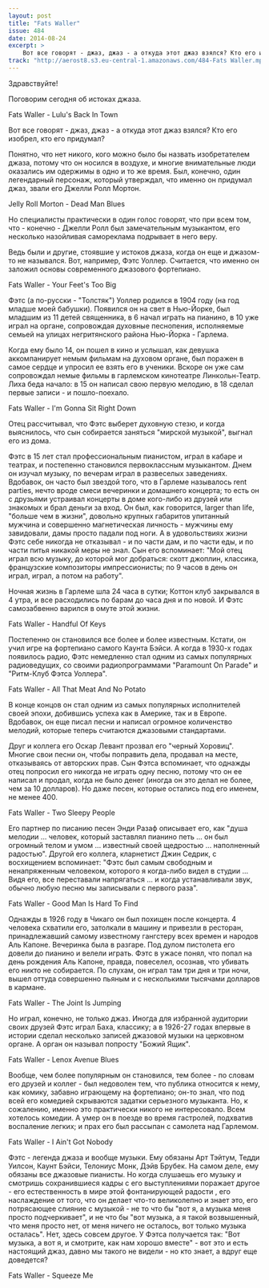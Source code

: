 ```yaml
---
layout: post
title: "Fats Waller"
issue: 484
date: 2014-08-24
excerpt: >
    Вот все говорят - джаз, джаз - а откуда этот джаз взялся? Кто его изобрел, кто его придумал?
track: "http://aerost8.s3.eu-central-1.amazonaws.com/484-Fats Waller.mp3"
---
```


Здравствуйте!

Поговорим сегодня об истоках джаза.

Fats Waller - Lulu's Back In Town

Вот все говорят - джаз, джаз - а откуда этот джаз взялся? Кто его изобрел, кто его придумал?

Понятно, что нет никого, кого можно было бы назвать изобретателем джаза, потому что он носился в воздухе, и многие внимательные люди оказались им одержимы в одно и то же время. Был, конечно, один легендарный персонаж, который утверждал, что именно он придумал джаз, звали его Джелли Ролл Мортон.

Jelly Roll Morton - Dead Man Blues

Но специалисты практически в один голос говорят, что при всем том, что - конечно - Джелли Ролл был замечательным музыкантом, его несколько назойливая самореклама подрывает в него веру.

Ведь были и другие, стоявшие у истоков джаза, когда он еще и джазом-то не назывался. Вот, например, Фэтс Уоллер. Считается, что именно он заложил основы современного джазового фортепиано.

Fats Waller - Your Feet's Too Big

Фэтс (а по-русски - "Толстяк") Уоллер родился в 1904 году (на год младше моей бабушки). Появился он на свет в Нью-Йорке, был младшим из 11 детей священника, в 6 начал играть на пианино, в 10 уже играл на органе, сопровождая духовные песнопения, исполняемые семьей на улицах негритянского района Нью-Йорка - Гарлема.

Когда ему было 14, он пошел в кино и услышал, как девушка аккомпанирует немым фильмам на духовом органе, был поражен в самое сердце и упросил ее взять его в ученики. Вскоре он уже сам сопровождал немые фильмы в гарлемском кинотеатре Линкольн-Театр. Лиха беда начало: в 15 он написал свою первую мелодию, в 18 сделал первые записи - и пошло-поехало.

Fats Waller - I'm Gonna Sit Right Down

Отец рассчитывал, что Фэтс выберет духовную стезю, и когда выяснилось, что сын собирается заняться "мирской музыкой", выгнал его из дома.

Фэтс в 15 лет стал профессиональным пианистом, играл в кабаре и театрах, и постепенно становился первоклассным музыкантом. Днем он изучал музыку, по вечерам играл в развеселых заведениях. Вдобавок, он часто был звездой того, что в Гарлеме называлось rent parties, нечто вроде смеси вечеринки и домашнего концерта; то есть он с друзьями устраивал концерты в доме кого-либо из друзей или знакомых и брал деньги за вход. Он был, как говорится, larger than life, "больше чем в жизни", довольно крупных габаритов упитанный мужчина и совершенно магнетическая личность - мужчины ему завидовали, дамы просто падали под ноги. А в удовольствиях жизни Фэтс себе никогда не отказывал - и по части дам, и по части еды, и по части питья никакой меры не знал. Сын его вспоминает: "Мой отец играл всю музыку, до которой мог добраться: скотт джоплин, классика, французские композиторы импрессионисты; по 9 часов в день он играл, играл, а потом на работу".

Ночная жизнь в Гарлеме шла 24 часа в сутки; Коттон клуб закрывался в 4 утра, и все расходились по барам до часа дня и по новой. И Фэтс самозабвенно варился в омуте этой жизни.

Fats Waller - Handful Of Keys

Постепенно он становился все более и более известным. Кстати, он учил игре на фортепиано самого Каунта Бэйси. А когда в 1930-х годах появилось радио, Фэтс немедленно стал одним из самых популярных радиоведущих, со своими радиопрограммами "Paramount On Parade" и "Ритм-Клуб Фэтса Уоллера".

Fats Waller - All That Meat And No Potato

В конце концов он стал одним из самых популярных исполнителей своей эпохи, добившись успеха как в Америке, так и в Европе. Вдобавок, он еще писал песни и написал огромное количенство мелодий, которые теперь считаются джазовыми стандартами.

Друг и коллега его Оскар Левант прозвал его "черный Хоровиц". Многие свои песни он, чтобы поправить дела, продавал на месте, отказываясь от авторских прав. Сын Фэтса вспоминает, что однажды отец попросил его никогда не играть одну песню, потому что он ее написал и продал, когда не было денег (иногда он это делал не более, чем за 10 долларов). Но даже песен, которые остались под его именем, не менее 400.

Fats Waller - Two Sleepy People

Его партнер по писанию песен Энди Разаф описывает его, как "душа мелодии ... человек, который заставлял пианино петь ... он был огромный телом и умом ... известный своей щедростью ... наполненный радостью". Другой его коллега, кларнетист Джин Седрик, с восхищением вспоминает: "Фэтс был самым свободным и ненапряженным человеком, которого я когда-либо видел в студии ... Видя его, все переставали напрягаться ... и когда устанавливали звук, обычно любую песню мы записывали с первого раза".

Fats Waller - Good Man Is Hard To Find

Однажды в 1926 году в Чикаго он был похищен после концерта. 4 человека схватили его, затолкали в машину и привезли в ресторан, принадлежавший самому известному гангстеру всех времен и народов Аль Капоне. Вечеринка была в разгаре. Под дулом пистолета его довели до пианино и велели играть. Фэтс в ужасе понял, что попал на день рождения Аль Капоне, правда, повеселел, осознав, что убивать его никто не собирается. По слухам, он играл там три дня и три ночи, вышел оттуда совершенно пьяным и с несколькими тысячами долларов в кармане.

Fats Waller - The Joint Is Jumping

Но играл, конечно, не только джаз. Иногда для избранной аудитории своих друзей Фэтс играл Баха, классику; а в 1926-27 годах впервые в истории сделал несколько записей джазовой музыки на церковном органе. А орган он называл попросту "Божий Ящик".

Fats Waller - Lenox Avenue Blues

Вообще, чем более популярным он становился, тем более - по словам его друзей и коллег - был недоволен тем, что публика относится к нему, как комику, забавно играющему на фортепиано; он-то знал, что под всей его комедией скрываются задатки серьезного музыканта. Но, к сожалению, именно это практически никого не интересовало. Всем хотелось комедии. А умер он в поезде во время гастролей, подхватив воспаление легких; и прах его был рассыпан с самолета над Гарлемом.

Fats Waller - I Ain't Got Nobody

Фэтс - легенда джаза и вообще музыки. Ему обязаны Арт Тэйтум, Тедди Уилсон, Каунт Бэйси, Телониус Монк, Дэйв Брубек. На самом деле, ему обязаны все джазовые пианисты. Но когда слушаешь его музыку и смотришь сохранившиеся кадры с его выступлениями поражает другое - его естественность в мире этой фонтанирующей радости , его наслаждение от того, что он делает что-то великолепно и знает это, его потрясающее слияние с музыкой - не то что бы "вот я, а музыка меня просто подчеркивает", и не что бы "вот музыка, а я такой возвышенный, что меня просто нет, от меня ничего не осталось, вот только музыка осталась". Нет, здесь совсем другое. У Фэтса получается так: "Вот музыка, а вот я, и смотрите, как нам хорошо вместе" - вот это и есть настоящий джаз, давно мы такого не видели - но кто знает, а вдруг еще доведется?

Fats Waller - Squeeze Me
